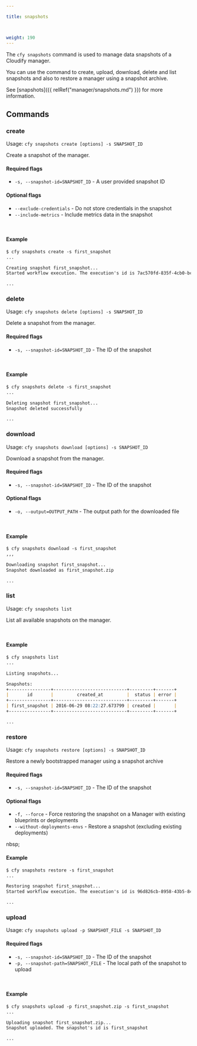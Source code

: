```yaml
---

title: snapshots



weight: 190
---
```


The `cfy snapshots` command is used to manage data snapshots of a Cloudify manager.

You can use the command to create, upload, download, delete and list snapshots and also to restore a manager using a snapshot archive.

See [snapshots]({{ relRef("manager/snapshots.md") }}) for more information.


## Commands

### create

Usage: `cfy snapshots create [options] -s SNAPSHOT_ID`

Create a snapshot of the manager.

#### Required flags

* `-s, --snapshot-id=SNAPSHOT_ID` - A user provided snapshot ID

#### Optional flags

* `--exclude-credentials` - Do not store credentials in the snapshot
* `--include-metrics` - Include metrics data in the snapshot


&nbsp;
#### Example

```markdown
$ cfy snapshots create -s first_snapshot
...

Creating snapshot first_snapshot...
Started workflow execution. The execution's id is 7ac570fd-835f-4cb0-bc23-42f8510710dd

...
```

### delete

Usage: `cfy snapshots delete [options] -s SNAPSHOT_ID` 

Delete a snapshot from the manager.

#### Required flags

* `-s, --snapshot-id=SNAPSHOT_ID` - The ID of the snapshot


&nbsp;
#### Example

```markdown
$ cfy snapshots delete -s first_snapshot
...

Deleting snapshot first_snapshot...
Snapshot deleted successfully

...
```

### download

Usage: `cfy snapshots download [options] -s SNAPSHOT_ID`

Download a snapshot from the manager.

#### Required flags

* `-s, --snapshot-id=SNAPSHOT_ID` - The ID of the snapshot

#### Optional flags

* `-o, --output=OUTPUT_PATH` - The output path for the downloaded file


&nbsp;
#### Example

```markdown
$ cfy snapshots download -s first_snapshot
,,,

Downloading snapshot first_snapshot...
Snapshot downloaded as first_snapshot.zip

...
```


### list

Usage: `cfy snapshots list` 

List all available snapshots on the manager.


&nbsp;
#### Example

```markdown
$ cfy snapshots list
...

Listing snapshots...

Snapshots:
+----------------+----------------------------+---------+-------+
|       id       |         created_at         |  status | error |
+----------------+----------------------------+---------+-------+
| first_snapshot | 2016-06-29 08:22:27.673799 | created |       |
+----------------+----------------------------+---------+-------+

...
```


### restore

Usage: `cfy snapshots restore [options] -s SNAPSHOT_ID` 

Restore a newly bootstrapped manager using a snapshot archive

#### Required flags

* `-s, --snapshot-id=SNAPSHOT_ID` - The ID of the snapshot

#### Optional flags

* `-f, --force` - Force restoring the snapshot on a Manager with existing blueprints or deployments
* `--without-deployments-envs` - Restore a snapshot (excluding existing deployments)


nbsp;
#### Example

```markdown
$ cfy snapshots restore -s first_snapshot
...

Restoring snapshot first_snapshot...
Started workflow execution. The execution's id is 96d826cb-8958-43b5-845d-34ce77291a21

...
```


### upload

Usage: `cfy snapshots upload -p SNAPSHOT_FILE -s SNAPSHOT_ID` 

#### Required flags

* `-s, --snapshot-id=SNAPSHOT_ID` - The ID of the snapshot
* `-p, --snapshot-path=SNAPSHOT_FILE` - The local path of the snapshot to upload


&nbsp;
#### Example

```markdown
$ cfy snapshots upload -p first_snapshot.zip -s first_snapshot
...

Uploading snapshot first_snapshot.zip...
Snapshot uploaded. The snapshot's id is first_snapshot

...
```